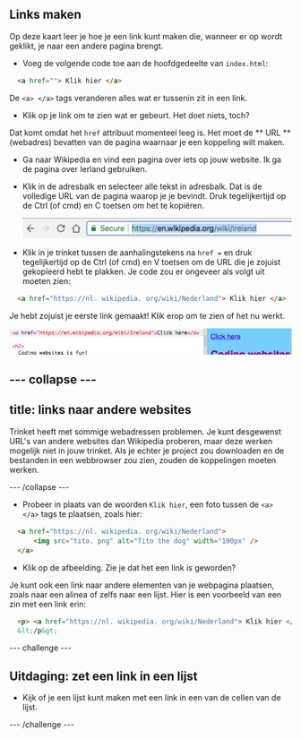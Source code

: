 ## Links maken

Op deze kaart leer je hoe je een link kunt maken die, wanneer er op wordt geklikt, je naar een andere pagina brengt.

- Voeg de volgende code toe aan de hoofdgedeelte van ` index.html `:

```html
  <a href=""> Klik hier </a>
```

De `<a> </a>` tags veranderen alles wat er tussenin zit in een link.

- Klik op je link om te zien wat er gebeurt. Het doet niets, toch?

Dat komt omdat het ` href ` attribuut momenteel leeg is. Het moet de ** URL ** (webadres) bevatten van de pagina waarnaar je een koppeling wilt maken.

- Ga naar Wikipedia en vind een pagina over iets op jouw website. Ik ga de pagina over Ierland gebruiken.

- Klik in de adresbalk en selecteer alle tekst in adresbalk. Dat is de volledige URL van de pagina waarop je je bevindt. Druk tegelijkertijd op de <kdb>Ctrl</kdb> (of <kdb>cmd</kdb>) en <kdb>C</kdb> toetsen om het te kopiëren.
    
    ![URL in address bar](images/AddressBarURL.png)

- Klik in je trinket tussen de aanhalingstekens na ` href = ` en druk tegelijkertijd op de <kdb>Ctrl</kdb> (of <kdb>cmd</kdb>) en <kdb>V</kdb> toetsen om de URL die je zojuist gekopieerd hebt te plakken. Je code zou er ongeveer als volgt uit moeten zien:

```html
  <a href="https://nl. wikipedia. org/wiki/Nederland"> Klik hier </a>
```

Je hebt zojuist je eerste link gemaakt! Klik erop om te zien of het nu werkt.

![Link tag](images/egLinkTagWithURL.png)

## \--- collapse \---

## title: links naar andere websites

Trinket heeft met sommige webadressen problemen. Je kunt desgewenst URL's van andere websites dan Wikipedia proberen, maar deze werken mogelijk niet in jouw trinket. Als je echter je project zou downloaden en de bestanden in een webbrowser zou zien, zouden de koppelingen moeten werken.

\--- /collapse \---

- Probeer in plaats van de woorden ` Klik hier `, een foto tussen de `<a> </a>` tags te plaatsen, zoals hier:

```html
  <a href="https://nl. wikipedia. org/wiki/Nederland">
      <img src="tito. png" alt="Tito the dog" width="100px" />
  </a>
```

- Klik op de afbeelding. Zie je dat het een link is geworden?

Je kunt ook een link naar andere elementen van je webpagina plaatsen, zoals naar een alinea of ​​zelfs naar een lijst. Hier is een voorbeeld van een zin met een link erin:

```html
  <p> <a href="https://nl. wikipedia. org/wiki/Nederland"> Klik hier </a> om de Wikipedia-pagina te lezen!
  &lt;/p&gt;
```

\--- challenge \---

## Uitdaging: zet een link in een lijst

- Kijk of je een lijst kunt maken met een link in een van de cellen van de lijst.

\--- /challenge \---